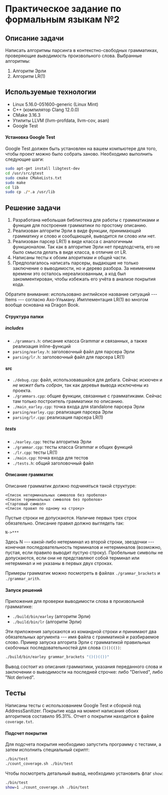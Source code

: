 # Практическое задание по формальным языкам №2

## Описание задачи
Написать алгоритмы парсинга в контекстно-свободных грамматиках, проверяющие _выводимость_ произвольного слова.
Выбранные алгоритмы:
1. Алгоритм Эрли
2. Алгоритм LR(1)

## Используемые технологии

* Linux 5.16.0-051600-generic (Linux Mint)
* C++ (компилятор Clang 12.0.0)
* CMake 3.16.3
* Утилиты LLVM (llvm-profdata, llvm-cov, asan)
* Google Test

#### Установка Google Test
Google Test должен быть установлен на вашем компьютере для того, чтобы проект можно было собрать заново. Необходимо выполнить следующие шаги:
```bash
sudo apt-get install libgtest-dev
cd /usr/src/gtest
sudo cmake CMakeLists.txt
sudo make
cd lib
sudo cp ./*.a /usr/lib
```

## Решение задачи
1. Разработана небольшая библиотека для работы с грамматиками и функция для построения грамматики по простому описанию. 
2. Реализован алгоритм Эрли в виде функции, принимающей грамматику и слово и сообщающей, выводится ли слово или нет.
3. Реализован парсер LR(1) в виде класса с аналогичным функционалом. Так как в алгоритме Эрли нет предподсчета, его не было смысла делать в виде класса, в отличие от LR.
4. Написаны тесты к обоим алоритмам и общей части.
5. Предполагалось написать парсеры, выдающие не только заключение о выводимости, но и дерево разбора. За неимением времени это осталось нереализованным, а код был закомментирован, чтобы избежать его учёта в анализе покрытия кода.

Обратите внимание: использовано английское название ситуаций --- Items --- согласно Ахо-Ульману. Имплементация LR(1) во многом вообще основана на Dragon Book.

#### Структура папки
##### includes
* `./grammars.h`: описание класса Grammar и связанных, а также реализация inline-функций
* `parsing/earley.h`: заголовочный файл для парсера Эрли
* `parsing/lr.h`: заголовочный файл для парсера LR(1)

#### src
* `./debug.cpp`: файл, использовавшийся для дебага. Сейчас искючен и _не может быть собран_, так как деревья вывода исключены из проекта.
* `./grammars.cpp`: общие функции, связанные с грамматиками. Сейчас там только построитель грамматики по описанию.
* `./main_earley.cpp`: точка входа для standalone парсера Эрли
* `parsing/earley.cpp`: реализация парсера Эрли
* `parsing/lr.cpp`: реализация парсера LR(1)

##### tests
* `./earley.cpp`: тесты алгоритма Эрли
* `./grammar.cpp`: тесты класса Grammar и общих функций
* `./lr.cpp`: тесты LR(1)
* `./main.cpp`: точка входа для тестов
* `./tests.h`: общий заголовочный файл

#### Описание грамматик
Описание грамматик должно подчиняться такой структуре:
```
<Список нетерминальных символов без пробелов>
<Список терминальных символов без пробелов>
<Стартовый символ>
<Список правил по одному на строку>
```

Пустые строки не допускаются. Наличие первых трех строк обязательно. Описание правил должно выглядеть так:
```
N->***
```

Здесь N --- какой-либо нетерминал из второй строки, звездочки --- конечная последовательность терминалов и нетерминалов (возможно, пустая, если правило выводит пустую строку). Пробельные символы не допускаются, если они не представляют собой терминал или нетерминал и не указаны в первых двух строках.

Примеры грамматик можно посмотреть в файлах `./grammar_brackets` и `./grammar_arith`.

#### Запуск решений
Приложения для проверки выводимости слова в произвольной грамматике:
* `./build/bin/earley` (алгоритм Эрли)
* `./build/bin/lr` (алгоритм Эрли)

Эти приложения запускаются из командной строки и принимают два обязательных аргумента --- имя файла с грамматикой и разбираемое слово. Пример запуска алгорита Эрли с грамматикой правильных скобочных последовательностей для слова `()()(())`:
```bash
./build/bin/earley grammar_brackets "()()(())"
```

Вывод состоит из описания грамматики, указания переданного слова и заключении о выводимости на последней строчке: либо "Derived", либо "Not derived".

## Тесты
Написаны тесты с использованием Google Test и сборкой под AddressSanitizer. Покрытие кода на момент написания обоих алгоритмов составило 95.31%. Отчет о покрытии находится в файле `coverage.txt`.

#### Подсчет покрытия
Для подсчета покрытия необходимо запустить программу с тестами, а затем исполнить специальный скрипт:

```bash
./bin/test
./count_coverage.sh ./bin/test
```

Чтобы посмотреть детальный вывод, необходимо установить флаг `show`:
```bash
./bin/test
show=1 ./count_coverage.sh ./bin/test
```